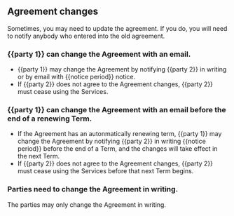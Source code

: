## Agreement changes

Sometimes, you may need to update the agreement. If you do, you will need to notify anybody who entered into the old agreement.

### {{party 1}} can change the Agreement with an email.

- {{party 1}} may change the Agreement by notifying {{party 2}} in writing or by email with {{notice period}} notice.
- If {{party 2}} does not agree to the Agreement changes, {{party 2}} must cease using the Services.

### {{party 1}} can change the Agreement with an email before the end of a renewing Term.

- If the Agreement has an autonmatically renewing term, {{party 1}} may change the Agreement by notifying {{party 2}} in writing {{notice period}} before the end of a Term, and the changes will take effect in the next Term.
- If {{party 2}} does not agree to the Agreement changes, {{party 2}} must cease using the Services before that next Term begins.

### Parties need to change the Agreement in writing.

The parties may only change the Agreement in writing.
